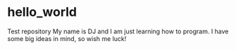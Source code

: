 # hello_world
Test repository
My name is DJ and I am just learning how to program. I have some big ideas in mind, so wish me luck!
